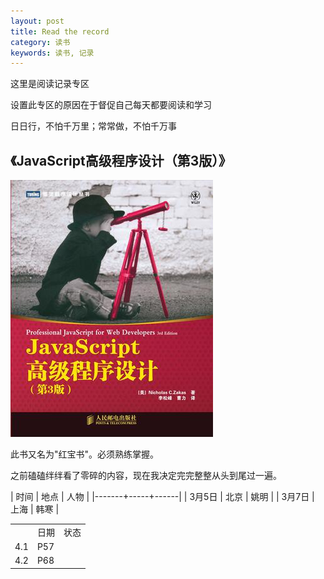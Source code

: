 ```yaml
---
layout: post
title: Read the record
category: 读书
keywords: 读书, 记录
---
```



这里是阅读记录专区

设置此专区的原因在于督促自己每天都要阅读和学习

日日行，不怕千万里；常常做，不怕千万事

## 《JavaScript高级程序设计（第3版）》

![pic](/assets/img/jspro.jpg)

此书又名为"红宝书"。必须熟练掌握。

之前磕磕绊绊看了零碎的内容，现在我决定完完整整从头到尾过一遍。

| 时间 | 地点 | 人物 | 
|-------+-----+------| 
| 3月5日 | 北京 | 姚明 | 
| 3月7日 | 上海 | 韩寒 | 

<table>
	<th>
		<td>日期</td>
		<td>状态</td>
	</th>
	<tr>
		<td>4.1</td>
		<td>P57</td>
	</tr>
	<tr>
		<td>4.2</td>
		<td>P68</td>
	</tr>
</table>